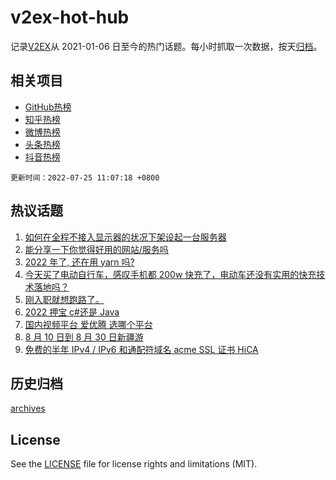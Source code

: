 # v2ex-hot-hub

 记录[V2EX](https://www.v2ex.com/)从 2021-01-06 日至今的热门话题。每小时抓取一次数据，按天[归档](archives)。
 
 ## 相关项目

- [GitHub热榜](https://github.com/snaildev/github-hot-hub)
- [知乎热榜](https://github.com/snaildev/zhihu-hot-hub)
- [微博热榜](https://github.com/snaildev/weibo-hot-hub)
- [头条热榜](https://github.com/snaildev/toutiao-hot-hub)
- [抖音热榜](https://github.com/snaildev/douyin-hot-hub)


 `更新时间：2022-07-25 11:07:18 +0800`

## 热议话题

1. [如何在全程不接入显示器的状况下架设起一台服务器](https://www.v2ex.com/t/868389)
1. [能分享一下你觉得好用的网站/服务吗](https://www.v2ex.com/t/868405)
1. [2022 年了, 还在用 yarn 吗?](https://www.v2ex.com/t/868418)
1. [今天买了电动自行车，感叹手机都 200w 快充了，电动车还没有实用的快充技术落地吗？](https://www.v2ex.com/t/868423)
1. [刚入职就想跑路了。](https://www.v2ex.com/t/868453)
1. [2022 押宝 c#还是 Java](https://www.v2ex.com/t/868434)
1. [国内视频平台 爱优腾 选哪个平台](https://www.v2ex.com/t/868336)
1. [8 月 10 日到 8 月 30 日新疆游](https://www.v2ex.com/t/868342)
1. [免费的半年 IPv4 / IPv6 和通配符域名 acme SSL 证书 HiCA](https://www.v2ex.com/t/868344)

## 历史归档

[archives](archives)

## License

See the [LICENSE](LICENSE) file for license rights and limitations (MIT).
